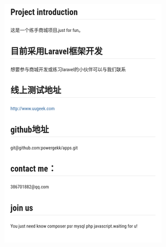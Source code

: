 <div style="font-family: 'Lucida Grande', 'Segoe UI', 'Apple SD Gothic Neo', 'Malgun Gothic', 'Lucida Sans Unicode', Helvetica, Arial, sans-serif; font-size: 0.9em; overflow-x: hidden; overflow-y: auto; margin: 0px !important; padding: 5px 20px 26px !important; background-color: rgb(255, 255, 255);font-family: 'Hiragino Sans GB', 'Microsoft YaHei', STHeiti, SimSun, 'Lucida Grande', 'Lucida Sans Unicode', 'Lucida Sans', 'Segoe UI', AppleSDGothicNeo-Medium, 'Malgun Gothic', Verdana, Tahoma, sans-serif; padding: 20px;padding: 20px; color: rgb(34, 34, 34); font-size: 15px; font-family: 'Roboto Condensed', Tauri, 'Hiragino Sans GB', 'Microsoft YaHei', STHeiti, SimSun, 'Lucida Grande', 'Lucida Sans Unicode', 'Lucida Sans', 'Segoe UI', AppleSDGothicNeo-Medium, 'Malgun Gothic', Verdana, Tahoma, sans-serif; line-height: 1.6; -webkit-font-smoothing: antialiased; background: rgb(255, 255, 255);"><h2 id="project-introduction" style="clear: both;font-size: 1.8em; font-weight: bold; margin: 1.275em 0px 0.85em;margin-top: 0px;border-bottom-width: 1px; border-bottom-style: solid; border-bottom-color: rgb(230, 230, 230);"><a name="project-introduction" href="#project-introduction" style="text-decoration: none; vertical-align: baseline;color: rgb(50, 105, 160);"></a>Project introduction</h2><p style="margin-top: 0px;margin: 1em 0px; word-wrap: break-word;">这是一个练手商城项目,just for fun。</p><h2 id="目前采用laravel框架开发" style="clear: both;font-size: 1.8em; font-weight: bold; margin: 1.275em 0px 0.85em;border-bottom-width: 1px; border-bottom-style: solid; border-bottom-color: rgb(230, 230, 230);"><a name="目前采用laravel框架开发" href="#目前采用laravel框架开发" style="text-decoration: none; vertical-align: baseline;color: rgb(50, 105, 160);"></a>目前采用Laravel框架开发</h2><p style="margin-top: 0px;margin: 1em 0px; word-wrap: break-word;">想要参与商城开发或练习laravel的小伙伴可以与我们联系</p><h2 id="线上测试地址" style="clear: both;font-size: 1.8em; font-weight: bold; margin: 1.275em 0px 0.85em;border-bottom-width: 1px; border-bottom-style: solid; border-bottom-color: rgb(230, 230, 230);"><a name="线上测试地址" href="#线上测试地址" style="text-decoration: none; vertical-align: baseline;color: rgb(50, 105, 160);"></a>线上测试地址</h2><p style="margin-top: 0px;margin: 1em 0px; word-wrap: break-word;"><a href="http://www.uugeek.com" style="text-decoration: none; vertical-align: baseline;color: rgb(50, 105, 160);">http://www.uugeek.com</a></p><h2 id="github地址" style="clear: both;font-size: 1.8em; font-weight: bold; margin: 1.275em 0px 0.85em;border-bottom-width: 1px; border-bottom-style: solid; border-bottom-color: rgb(230, 230, 230);"><a name="github地址" href="#github地址" style="text-decoration: none; vertical-align: baseline;color: rgb(50, 105, 160);"></a>github地址</h2><p style="margin-top: 0px;margin: 1em 0px; word-wrap: break-word;">git@github.com:powergekk/apps.git</p><h2 id="contact-me：" style="clear: both;font-size: 1.8em; font-weight: bold; margin: 1.275em 0px 0.85em;border-bottom-width: 1px; border-bottom-style: solid; border-bottom-color: rgb(230, 230, 230);"><a name="contact-me：" href="#contact-me：" style="text-decoration: none; vertical-align: baseline;color: rgb(50, 105, 160);"></a>contact me：</h2><p style="margin-top: 0px;margin: 1em 0px; word-wrap: break-word;">386701882@qq.com</p><h2 id="join-us" style="clear: both;font-size: 1.8em; font-weight: bold; margin: 1.275em 0px 0.85em;border-bottom-width: 1px; border-bottom-style: solid; border-bottom-color: rgb(230, 230, 230);"><a name="join-us" href="#join-us" style="text-decoration: none; vertical-align: baseline;color: rgb(50, 105, 160);"></a>join us</h2><p style="margin-top: 0px;margin: 1em 0px; word-wrap: break-word;">You just need know composer psr mysql php javascript.waiting for u!</p></div>
